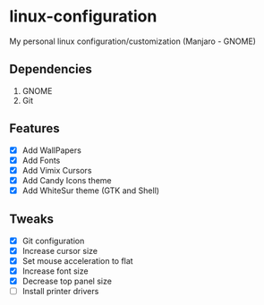 # linux-configuration

My personal linux configuration/customization (Manjaro - GNOME)

## Dependencies

1. GNOME
2. Git

## Features

- [x] Add WallPapers
- [x] Add Fonts
- [x] Add Vimix Cursors
- [x] Add Candy Icons theme
- [x] Add WhiteSur theme (GTK and Shell)

## Tweaks

- [x] Git configuration
- [x] Increase cursor size
- [x] Set mouse acceleration to flat
- [x] Increase font size
- [x] Decrease top panel size
- [ ] Install printer drivers
